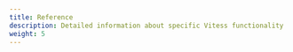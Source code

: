```yaml
---
title: Reference
description: Detailed information about specific Vitess functionality
weight: 5 
---
```


